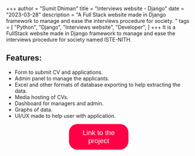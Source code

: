 +++
author = "Sumit Dhiman"
title = "Interviews website - Django"
date = "2023-03-28"
description = "A Full Stack website made in Django framework to manage and ease the interviews procedure for society. "
tags = [
"Python",
"Django",
"Interviews website",
"Developer",
]
+++
It is a FullStack website made in Django framework to manage and ease the interviews procedure for society named ISTE-NITH.

## Features:
- Form to submit CV and applications.
- Admin panel to manage the applicants.
- Excel and other formats of database exporting to help extracting the data.
- Media hosting of CVs.
- Dashboard for managers and admin.
- Graphs of data.
- UI/UX made to help user with application.

<a href="https://github.com/lucifer1708/join.istenith.com" target="_blank"><button style="
padding: 13px;
  padding-right: 13px;
  padding-left: 13px;
font-size: 19px;
background-color: #ff0046;
border: 0px;
border-radius: 23px;
color: white;
padding-left: 21px;
padding-right: 21px;
  margin-left: 34%;
  margin-right: 34%;
}
">Link to the project</button></a>

